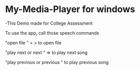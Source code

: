 # My-Media-Player for windows

-This  Demo made for College Assessment 

To use the app, call those speech commands
 
 "open file " = > to open file
 
 "play next or next " => to play next song  
 
 "play previous or previous  " to play previous song

